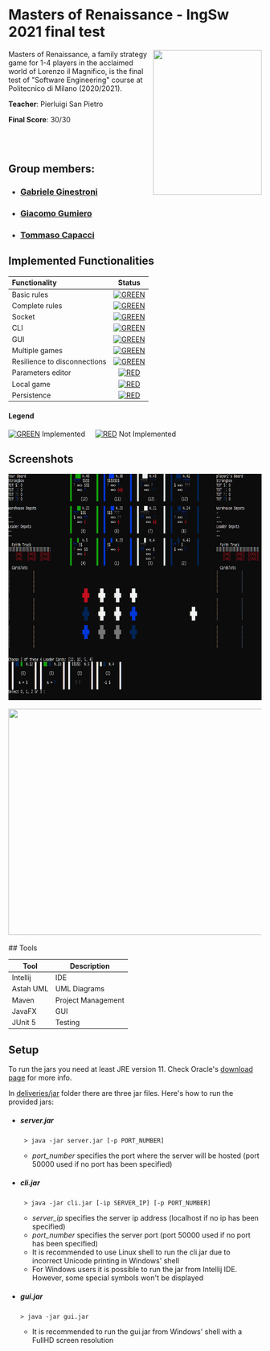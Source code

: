 # Masters of Renaissance - IngSw 2021 final test

<img src="https://cf.geekdo-images.com/-zdSgCFfOGAsgZ6M-Rjw1w__opengraph/img/FEzUn1bObXKe0ajQ7m7U1dbJaVY=/fit-in/1200x630/filters:strip_icc()/pic4782992.jpg" width=216px height=288px align="right" />

Masters of Renaissance, a family strategy game for 1-4 players in the acclaimed world of Lorenzo il Magnifico, is the final test 
of "Software Engineering" course at Politecnico di Milano (2020/2021).

**Teacher**: Pierluigi San Pietro

**Final Score**: 30/30

<br />
<br />

## Group members:
- ###  [Gabriele Ginestroni](https://github.com/gabrieleginestroni)
- ###  [Giacomo Gumiero](https://github.com/giagum)
- ###  [Tommaso Capacci](https://github.com/TommasoCapacci)

## Implemented Functionalities
| Functionality | Status |
|:-----------------------|:------------------------------------:|
| Basic rules | [![GREEN](http://via.placeholder.com/15/44bb44/44bb44)]() |
| Complete rules | [![GREEN](http://via.placeholder.com/15/44bb44/44bb44)]() |
| Socket |[![GREEN](http://via.placeholder.com/15/44bb44/44bb44)]() |
| CLI | [![GREEN](http://via.placeholder.com/15/44bb44/44bb44)]() |
| GUI |[![GREEN](http://via.placeholder.com/15/44bb44/44bb44)]() |
| Multiple games | [![GREEN](http://via.placeholder.com/15/44bb44/44bb44)]()|
| Resilience to disconnections | [![GREEN](http://via.placeholder.com/15/44bb44/44bb44)]() |
| Parameters editor | [![RED](http://via.placeholder.com/15/f03c15/f03c15)]() |
| Local game | [![RED](http://via.placeholder.com/15/f03c15/f03c15)]() |
| Persistence | [![RED](http://via.placeholder.com/15/f03c15/f03c15)]() |

#### Legend
[![GREEN](http://via.placeholder.com/15/44bb44/44bb44)]() Implemented &nbsp;&nbsp;&nbsp;&nbsp;[![RED](http://via.placeholder.com/15/f03c15/f03c15)]() Not Implemented
## Screenshots
<p align="center">
  <img src="cli.png" width="720" height="450" class="center"/>
</p>
<p align="center">
  <img src="gui.png" width="720" height="450" class="center"/>
</p>
## Tools

Tool | Description
--------|------------
Intellij | IDE
Astah UML | UML Diagrams
Maven | Project Management
JavaFX | GUI
JUnit 5 | Testing


## Setup
To run the jars you need at least JRE version 11. Check Oracle's [download page](https://www.oracle.com/java/technologies/javase-downloads.html) for more info.

In [deliveries/jar](https://github.com/gabrieleginestroni/ing-sw-2021-ginestroni-gumiero-capacci/tree/master/deliverables/final/jar) folder there are three jar files. Here's how to run the provided jars:

- ##### server.jar
  ```shell
   > java -jar server.jar [-p PORT_NUMBER]
    ```
  * _port_number_ specifies the port where the server will be hosted (port 50000 used if no port has been specified) 
  
- ##### cli.jar
  ```shell
   > java -jar cli.jar [-ip SERVER_IP] [-p PORT_NUMBER]
  ```
  * _server_ip_ specifies the server ip address (localhost if no ip has been specified)
  * _port_number_ specifies the server port  (port 50000 used if no port has been specified)
  * It is recommended to use Linux shell to run the cli.jar due to incorrect Unicode printing in Windows' shell
  * For Windows users it is possible to run the jar from Intellij IDE. However, some special symbols won't be displayed
- ##### gui.jar
  ```shell
  > java -jar gui.jar
    ```
  * It is recommended to run the gui.jar from  Windows' shell with a FullHD screen resolution
 